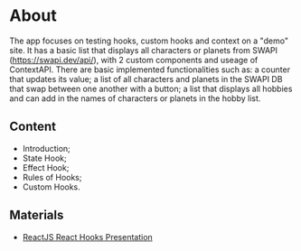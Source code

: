 # About
The app focuses on testing hooks, custom hooks and context on a "demo" site. It has a basic list that displays all characters or planets from SWAPI (https://swapi.dev/api/), with 2 custom components and useage of ContextAPI. There are basic implemented functionalities such as: a counter that updates its value; a list of all characters and planets in the SWAPI DB that swap between one another with a button; a list that displays all hobbies and can add in the names of characters or planets in the hobby list.

## Content
- Introduction;
- State Hook;
- Effect Hook;
- Rules of Hooks;
- Custom Hooks.

## Materials
- [ReactJS React Hooks Presentation](https://github.com/TheStormWeaver/Front-End/files/7611541/06.React-JS-React-Hooks.pptx) 
